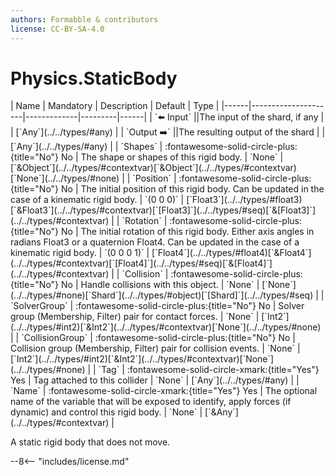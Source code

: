 ```yaml
---
authors: Formabble & contributors
license: CC-BY-SA-4.0
---
```



# Physics.StaticBody

<div class="sh-parameters" markdown="1">
| Name | Mandatory | Description | Default | Type |
|------|---------------------|-------------|---------|------|
| `⬅️ Input` ||The input of the shard, if any | | [`Any`](../../types/#any) |
| `Output ➡️` ||The resulting output of the shard | | [`Any`](../../types/#any) |
| `Shapes` | :fontawesome-solid-circle-plus:{title="No"} No  | The shape or shapes of this rigid body. | `None` | [`&Object`](../../types/#contextvar)[`&Object`](../../types/#contextvar)[`None`](../../types/#none) |
| `Position` | :fontawesome-solid-circle-plus:{title="No"} No  | The initial position of this rigid body. Can be updated in the case of a kinematic rigid body. | `(0 0 0)` | [`Float3`](../../types/#float3)[`&Float3`](../../types/#contextvar)[`[Float3]`](../../types/#seq)[`&[Float3]`](../../types/#contextvar) |
| `Rotation` | :fontawesome-solid-circle-plus:{title="No"} No  | The initial rotation of this rigid body. Either axis angles in radians Float3 or a quaternion Float4. Can be updated in the case of a kinematic rigid body. | `(0 0 0 1)` | [`Float4`](../../types/#float4)[`&Float4`](../../types/#contextvar)[`[Float4]`](../../types/#seq)[`&[Float4]`](../../types/#contextvar) |
| `Collision` | :fontawesome-solid-circle-plus:{title="No"} No  | Handle collisions with this object. | `None` | [`None`](../../types/#none)[`Shard`](../../types/#object)[`[Shard]`](../../types/#seq) |
| `SolverGroup` | :fontawesome-solid-circle-plus:{title="No"} No  | Solver group (Membership, Filter) pair for contact forces. | `None` | [`Int2`](../../types/#int2)[`&Int2`](../../types/#contextvar)[`None`](../../types/#none) |
| `CollisionGroup` | :fontawesome-solid-circle-plus:{title="No"} No  | Collision group (Membership, Filter) pair for collision events. | `None` | [`Int2`](../../types/#int2)[`&Int2`](../../types/#contextvar)[`None`](../../types/#none) |
| `Tag` | :fontawesome-solid-circle-xmark:{title="Yes"} Yes  | Tag attached to this collider | `None` | [`Any`](../../types/#any) |
| `Name` | :fontawesome-solid-circle-xmark:{title="Yes"} Yes  | The optional name of the variable that will be exposed to identify, apply forces (if dynamic) and control this rigid body. | `None` | [`&Any`](../../types/#contextvar) |

</div>

A static rigid body that does not move.

--8<-- "includes/license.md"

